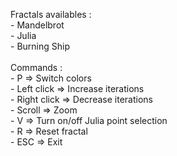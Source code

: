 Fractals availables :<br/>
	- Mandelbrot<br/>
	- Julia<br/>
	- Burning Ship<br/>
<br/>
Commands :<br/>
	- P 			=> Switch colors<br/>
	- Left click 	=> Increase iterations<br/>
	- Right click 	=> Decrease iterations<br/>
	- Scroll 		=> Zoom<br/>
	- V 			=> Turn on/off Julia point selection<br/>
	- R 			=> Reset fractal<br/>
	- ESC              => Exit<br/>